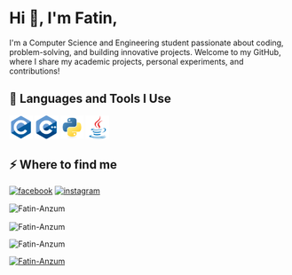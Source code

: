 <h1>Hi 👋, I'm Fatin,</h1>
<p>I'm a Computer Science and Engineering student passionate about coding, problem-solving, and building innovative projects. Welcome to my GitHub, where I share my academic projects, personal experiments, and contributions!</p>
<h2>🚀 Languages and Tools I Use</h2>
<p><a target="_blank" href="https://raw.githubusercontent.com/devicons/devicon/master/icons/c/c-original.svg" style="display: inline-block;"><img src="https://raw.githubusercontent.com/devicons/devicon/master/icons/c/c-original.svg" alt="c" width="42" height="42" /></a>
<a target="_blank" href="https://raw.githubusercontent.com/devicons/devicon/master/icons/cplusplus/cplusplus-original.svg" style="display: inline-block;"><img src="https://raw.githubusercontent.com/devicons/devicon/master/icons/cplusplus/cplusplus-original.svg" alt="cplusplus" width="42" height="42" /></a>
<a target="_blank" href="https://raw.githubusercontent.com/devicons/devicon/master/icons/python/python-original.svg" style="display: inline-block;"><img src="https://raw.githubusercontent.com/devicons/devicon/master/icons/python/python-original.svg" alt="python" width="42" height="42" /></a>
<a target="_blank" href="https://raw.githubusercontent.com/devicons/devicon/master/icons/java/java-original.svg" style="display: inline-block;"><img src="https://raw.githubusercontent.com/devicons/devicon/master/icons/java/java-original.svg" alt="java" width="42" height="42" /></a></p>
<h2>⚡️ Where to find me</h2>
<p><a target="_blank" href="https://www.facebook.com/fatin.anzum.1" style="display: inline-block;"><img src="https://img.shields.io/badge/facebook-logo?style=for-the-badge&logo=facebook&logoColor=white&color=%230866ff" alt="facebook" /></a>
<a target="_blank" href="https://www.instagram.com/fatin_anzum" style="display: inline-block;"><img src="https://img.shields.io/badge/instagram-logo?style=for-the-badge&logo=instagram&logoColor=white&color=%23F35369" alt="instagram" /></a></p>
<p><img align="center" src="https://github-readme-stats.vercel.app/api?username=Fatin-Anzum&show_icons=true&locale=en" alt="Fatin-Anzum" /></p>
<p><img align="center" src="https://github-readme-streak-stats.herokuapp.com/?user=Fatin-Anzum&" alt="Fatin-Anzum" /></p>
<p><img src="https://github-readme-stats.vercel.app/api/top-langs?username=Fatin-Anzum&show_icons=true&locale=en&layout=compact" alt="Fatin-Anzum" /></p>
<p><a href="https://github.com/ryo-ma/github-profile-trophy"><img src="https://github-profile-trophy.vercel.app/?username=Fatin-Anzum" alt="Fatin-Anzum" /></a></p>

<!---
Fatin-Anzum/Fatin-Anzum is a ✨ special ✨ repository because its `README.md` (this file) appears on your GitHub profile.
You can click the Preview link to take a look at your changes.
--->

